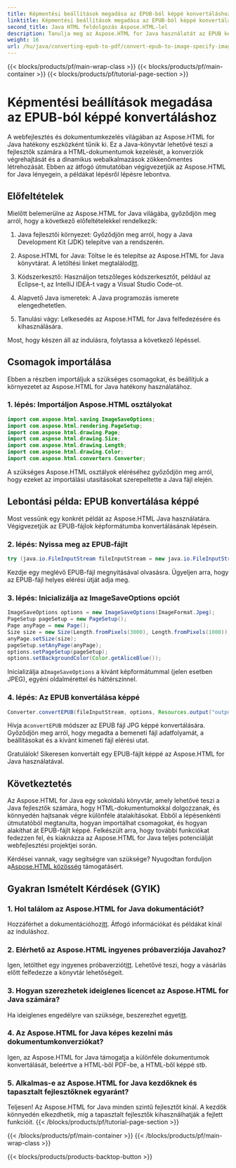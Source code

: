```yaml
---
title: Képmentési beállítások megadása az EPUB-ból képpé konvertáláshoz
linktitle: Képmentési beállítások megadása az EPUB-ból képpé konvertáláshoz
second_title: Java HTML feldolgozás Aspose.HTML-lel
description: Tanulja meg az Aspose.HTML for Java használatát az EPUB képpé konvertálásához és egyebekhez. Fedezze fel lépésenkénti útmutatónkat. #JavaDevelopment #Webfejlesztés #Dokumentumkonverzió
weight: 16
url: /hu/java/converting-epub-to-pdf/convert-epub-to-image-specify-image-save-options/
---
```


{{< blocks/products/pf/main-wrap-class >}}
{{< blocks/products/pf/main-container >}}
{{< blocks/products/pf/tutorial-page-section >}}

# Képmentési beállítások megadása az EPUB-ból képpé konvertáláshoz


A webfejlesztés és dokumentumkezelés világában az Aspose.HTML for Java hatékony eszközként tűnik ki. Ez a Java-könyvtár lehetővé teszi a fejlesztők számára a HTML-dokumentumok kezelését, a konverziók végrehajtását és a dinamikus webalkalmazások zökkenőmentes létrehozását. Ebben az átfogó útmutatóban végigvezetjük az Aspose.HTML for Java lényegein, a példákat lépésről lépésre lebontva.

## Előfeltételek

Mielőtt belemerülne az Aspose.HTML for Java világába, győződjön meg arról, hogy a következő előfeltételekkel rendelkezik:

1. Java fejlesztői környezet: Győződjön meg arról, hogy a Java Development Kit (JDK) telepítve van a rendszerén.

2. Aspose.HTML for Java: Töltse le és telepítse az Aspose.HTML for Java könyvtárat. A letöltési linket megtalálod[itt](https://releases.aspose.com/html/java/).

3. Kódszerkesztő: Használjon tetszőleges kódszerkesztőt, például az Eclipse-t, az IntelliJ IDEA-t vagy a Visual Studio Code-ot.

4. Alapvető Java ismeretek: A Java programozás ismerete elengedhetetlen.

5. Tanulási vágy: Lelkesedés az Aspose.HTML for Java felfedezésére és kihasználására.

Most, hogy készen áll az indulásra, folytassa a következő lépéssel.

## Csomagok importálása

Ebben a részben importáljuk a szükséges csomagokat, és beállítjuk a környezetet az Aspose.HTML for Java hatékony használatához. 

### 1. lépés: Importáljon Aspose.HTML osztályokat

```java
import com.aspose.html.saving.ImageSaveOptions;
import com.aspose.html.rendering.PageSetup;
import com.aspose.html.drawing.Page;
import com.aspose.html.drawing.Size;
import com.aspose.html.drawing.Length;
import com.aspose.html.drawing.Color;
import com.aspose.html.converters.Converter;
```

A szükséges Aspose.HTML osztályok eléréséhez győződjön meg arról, hogy ezeket az importálási utasításokat szerepeltette a Java fájl elején.

## Lebontási példa: EPUB konvertálása képpé

Most vessünk egy konkrét példát az Aspose.HTML Java használatára. Végigvezetjük az EPUB-fájlok képformátumba konvertálásának lépésein.

### 2. lépés: Nyissa meg az EPUB-fájlt

```java
try (java.io.FileInputStream fileInputStream = new java.io.FileInputStream(Resources.input("input.epub"))) {
```

Kezdje egy meglévő EPUB-fájl megnyitásával olvasásra. Ügyeljen arra, hogy az EPUB-fájl helyes elérési útját adja meg.

### 3. lépés: Inicializálja az ImageSaveOptions opciót

```java
ImageSaveOptions options = new ImageSaveOptions(ImageFormat.Jpeg);
PageSetup pageSetup = new PageSetup();
Page anyPage = new Page();
Size size = new Size(Length.fromPixels(3000), Length.fromPixels(1000));
anyPage.setSize(size);
pageSetup.setAnyPage(anyPage);
options.setPageSetup(pageSetup);
options.setBackgroundColor(Color.getAliceBlue());
```

 Inicializálja a`ImageSaveOptions` a kívánt képformátummal (jelen esetben JPEG), egyéni oldalmérettel és háttérszínnel.

### 4. lépés: Az EPUB konvertálása képpé

```java
Converter.convertEPUB(fileInputStream, options, Resources.output("output.jpg"));
```

 Hívja a`convertEPUB` módszer az EPUB fájl JPG képpé konvertálására. Győződjön meg arról, hogy megadta a bemeneti fájl adatfolyamát, a beállításokat és a kívánt kimeneti fájl elérési utat.

Gratulálok! Sikeresen konvertált egy EPUB-fájlt képpé az Aspose.HTML for Java használatával.

## Következtetés

Az Aspose.HTML for Java egy sokoldalú könyvtár, amely lehetővé teszi a Java fejlesztők számára, hogy HTML-dokumentumokkal dolgozzanak, és könnyedén hajtsanak végre különféle átalakításokat. Ebből a lépésenkénti útmutatóból megtanulta, hogyan importálhat csomagokat, és hogyan alakíthat át EPUB-fájlt képpé. Felkészült arra, hogy további funkciókat fedezzen fel, és kiaknázza az Aspose.HTML for Java teljes potenciálját webfejlesztési projektjei során.

 Kérdései vannak, vagy segítségre van szüksége? Nyugodtan forduljon a[Aspose.HTML közösség](https://forum.aspose.com/) támogatásért.

## Gyakran Ismételt Kérdések (GYIK)

### 1. Hol találom az Aspose.HTML for Java dokumentációt?

 Hozzáférhet a dokumentációhoz[itt](https://reference.aspose.com/html/java/). Átfogó információkat és példákat kínál az induláshoz.

### 2. Elérhető az Aspose.HTML ingyenes próbaverziója Javahoz?

 Igen, letölthet egy ingyenes próbaverziót[itt](https://releases.aspose.com/). Lehetővé teszi, hogy a vásárlás előtt felfedezze a könyvtár lehetőségeit.

### 3. Hogyan szerezhetek ideiglenes licencet az Aspose.HTML for Java számára?

 Ha ideiglenes engedélyre van szüksége, beszerezhet egyet[itt](https://purchase.aspose.com/temporary-license/).

### 4. Az Aspose.HTML for Java képes kezelni más dokumentumkonverziókat?

Igen, az Aspose.HTML for Java támogatja a különféle dokumentumok konvertálását, beleértve a HTML-ből PDF-be, a HTML-ből képpé stb.

### 5. Alkalmas-e az Aspose.HTML for Java kezdőknek és tapasztalt fejlesztőknek egyaránt?

Teljesen! Az Aspose.HTML for Java minden szintű fejlesztőt kínál. A kezdők könnyedén elkezdhetik, míg a tapasztalt fejlesztők kihasználhatják a fejlett funkcióit.
{{< /blocks/products/pf/tutorial-page-section >}}

{{< /blocks/products/pf/main-container >}}
{{< /blocks/products/pf/main-wrap-class >}}

{{< blocks/products/products-backtop-button >}}
